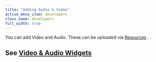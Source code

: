 ```yaml
---
title: "Adding Audio & Video"
active_menu_item: developers
class_name: developers
full_width: true
---
```



You can add Video and Audio. These can be uploaded via [Resources](/developers/user-guide/product-guide/the-console/console-tabs/resources) . .

## See [Video & Audio Widgets](/developers/user-guide/product-guide/advanced-important-widgets/video-audio-widgets/)
